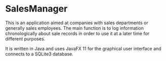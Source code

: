 # SalesManager
This is an application aimed at companies with sales departments or generally sales employees. The main function is to log information chronologically about sale records in order to use it at a later time for different purposes.

It is written in Java and uses JavaFX 11 for the graphical user interface and connects to a SQLite3 database.

